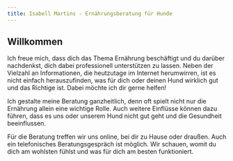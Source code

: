 ```yaml
---
title: Isabell Martins - Ernährungsberatung für Hunde
---
```

## Willkommen

Ich freue mich, dass dich das Thema Ernährung beschäftigt und du darüber nachdenkst, dich dabei professionell unterstützen zu lassen. Neben der Vielzahl an Informationen, die heutzutage im Internet herumwirren, ist es nicht einfach herauszufinden, was für dich oder deinen Hund wirklich gut und das Richtige ist. Dabei möchte ich dir gerne helfen!

Ich gestalte meine Beratung ganzheitlich, denn oft spielt nicht nur die Ernährung allein eine wichtige Rolle. Auch weitere Einflüsse können dazu führen, dass es uns oder unserem Hund nicht gut geht und die Gesundheit beeinflussen.

Für die Beratung treffen wir uns online, bei dir zu Hause oder draußen. Auch ein telefonisches Beratungsgespräch ist möglich. Wir schauen, womit du dich am wohlsten fühlst und was für dich am besten funktioniert.